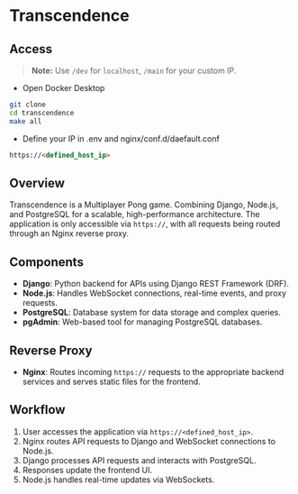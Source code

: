 # Transcendence

## Access

> **Note:** Use `/dev` for `localhost`, `/main` for your custom IP.

- Open Docker Desktop
  
```bash
git clone
cd transcendence
make all
```
- Define your IP in .env and nginx/conf.d/daefault.conf

```markdown
https://<defined_host_ip>
```


## Overview

Transcendence is a Multiplayer Pong game. Combining Django, Node.js, and PostgreSQL for a scalable, high-performance architecture. The application is only accessible via `https://`, with all requests being routed through an Nginx reverse proxy.

## Components

- **Django**: Python backend for APIs using Django REST Framework (DRF).
- **Node.js**: Handles WebSocket connections, real-time events, and proxy requests.
- **PostgreSQL**: Database system for data storage and complex queries.
- **pgAdmin**: Web-based tool for managing PostgreSQL databases.

## Reverse Proxy

- **Nginx**: Routes incoming `https://` requests to the appropriate backend services and serves static files for the frontend.

## Workflow

1. User accesses the application via `https://<defined_host_ip>`.
2. Nginx routes API requests to Django and WebSocket connections to Node.js.
3. Django processes API requests and interacts with PostgreSQL.
4. Responses update the frontend UI.
5. Node.js handles real-time updates via WebSockets.


